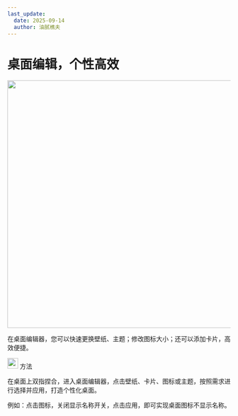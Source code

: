 ```yaml
---
last_update:
  date: 2025-09-14
  author: 油腻樵夫
---
```


# 桌面编辑，个性高效

<img src="https://tips-p01-drcn.dbankcdn.cn/MODEL/DOC/C00B031/resource/card/202508111clkwd/zh-cn/image/figure/20005692_f002_HomeScreen.png" width="560" height=""/>


在桌面编辑器，您可以快速更换壁纸、主题；修改图标大小；还可以添加卡片，高效便捷。

<img src="https://tips-p01-drcn.dbankcdn.cn/MODEL/EMUI/C00B030/resource/card/202503041becsx/zh-cn/image/common/buttons/fig_method.png" width="24" height="24"/> 方法

在桌面上双指捏合，进入桌面编辑器，点击壁纸、卡片、图标或主题，按照需求进行选择并应用，打造个性化桌面。

例如：点击图标，关闭显示名称开关，点击应用，即可实现桌面图标不显示名称。